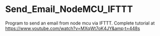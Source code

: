 # Send_Email_NodeMCU_IFTTT
Program to send an email from node mcu via IFTTT. Complete tutorial at https://www.youtube.com/watch?v=MXqWt7oK4JY&amp;t=448s
